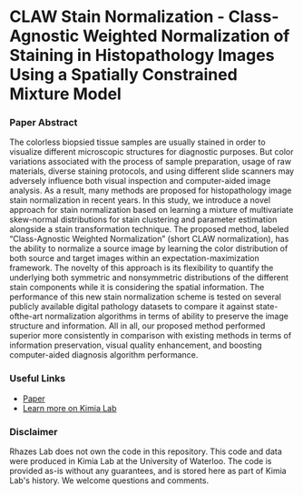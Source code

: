 # CLAW Stain Normalization - Class-Agnostic Weighted Normalization of Staining in Histopathology Images Using a Spatially Constrained Mixture Model
### Paper Abstract
The colorless biopsied tissue samples are
usually stained in order to visualize different microscopic
structures for diagnostic purposes. But color variations
associated with the process of sample preparation, usage
of raw materials, diverse staining protocols, and using
different slide scanners may adversely influence both visual
inspection and computer-aided image analysis. As a result,
many methods are proposed for histopathology image stain
normalization in recent years. In this study, we introduce
a novel approach for stain normalization based on learning a mixture of multivariate skew-normal distributions for
stain clustering and parameter estimation alongside a stain
transformation technique. The proposed method, labeled
“Class-Agnostic Weighted Normalization” (short CLAW normalization), has the ability to normalize a source image by
learning the color distribution of both source and target
images within an expectation-maximization framework. The
novelty of this approach is its flexibility to quantify the
underlying both symmetric and nonsymmetric distributions
of the different stain components while it is considering
the spatial information. The performance of this new stain
normalization scheme is tested on several publicly available
digital pathology datasets to compare it against state-ofthe-art normalization algorithms in terms of ability to preserve the image structure and information. All in all, our
proposed method performed superior more consistently in
comparison with existing methods in terms of information
preservation, visual quality enhancement, and boosting
computer-aided diagnosis algorithm performance.
### Useful Links
- [Paper](https://ieeexplore.ieee.org/stamp/stamp.jsp?arnumber=9086617&tag=1)
- [Learn more on Kimia Lab](https://kimialab.uwaterloo.ca/kimia/index.php/data-and-code-2/kimia-net/)
### Disclaimer
Rhazes Lab does not own the code in this repository. This code and data were produced in Kimia Lab at the University of Waterloo. The code is provided as-is without any guarantees, and is stored here as part of Kimia Lab's history. We welcome questions and comments.